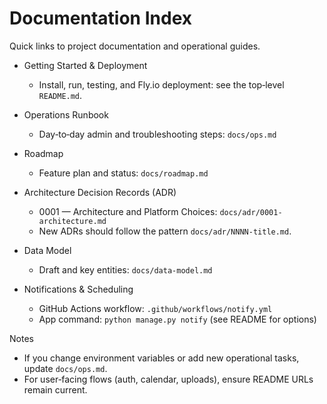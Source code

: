 # Documentation Index

Quick links to project documentation and operational guides.

- Getting Started & Deployment
  - Install, run, testing, and Fly.io deployment: see the top‑level `README.md`.

- Operations Runbook
  - Day‑to‑day admin and troubleshooting steps: `docs/ops.md`

- Roadmap
  - Feature plan and status: `docs/roadmap.md`

- Architecture Decision Records (ADR)
  - 0001 — Architecture and Platform Choices: `docs/adr/0001-architecture.md`
  - New ADRs should follow the pattern `docs/adr/NNNN-title.md`.

- Data Model
  - Draft and key entities: `docs/data-model.md`

- Notifications & Scheduling
  - GitHub Actions workflow: `.github/workflows/notify.yml`
  - App command: `python manage.py notify` (see README for options)

Notes
- If you change environment variables or add new operational tasks, update `docs/ops.md`.
- For user‑facing flows (auth, calendar, uploads), ensure README URLs remain current.
